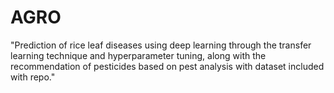 # AGRO
"Prediction of rice leaf diseases using deep learning through the transfer learning technique and hyperparameter tuning, along with the recommendation of pesticides based on pest analysis with dataset included with repo."
